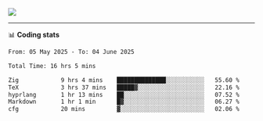 <picture>
  <source
  srcset="https://github-readme-stats.vercel.app/api?username=sant0s12&show_icons=true&theme=dark"
  media="(prefers-color-scheme: dark)"
  />
  <source
  srcset="https://github-readme-stats.vercel.app/api?username=sant0s12&show_icons=true"
  media="(prefers-color-scheme: light)"
  />
  <img src="https://github-readme-stats.vercel.app/api?username=sant0s12&show_icons=true" />
</picture>

---

📊 **Coding stats**

<!--START_SECTION:waka-->

```txt
From: 05 May 2025 - To: 04 June 2025

Total Time: 16 hrs 5 mins

Zig            9 hrs 4 mins    ██████████████░░░░░░░░░░░   55.60 %
TeX            3 hrs 37 mins   █████▓░░░░░░░░░░░░░░░░░░░   22.16 %
hyprlang       1 hr 13 mins    ██░░░░░░░░░░░░░░░░░░░░░░░   07.52 %
Markdown       1 hr 1 min      █▓░░░░░░░░░░░░░░░░░░░░░░░   06.27 %
cfg            20 mins         ▓░░░░░░░░░░░░░░░░░░░░░░░░   02.06 %
```

<!--END_SECTION:waka-->
